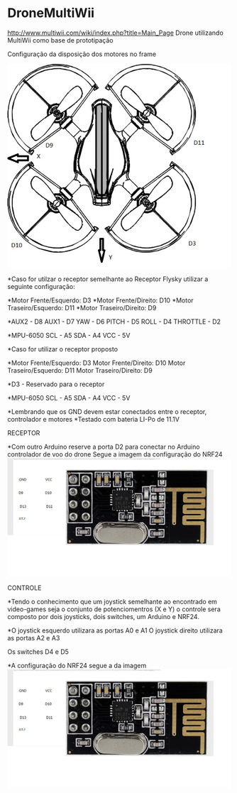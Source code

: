 # DroneMultiWii
http://www.multiwii.com/wiki/index.php?title=Main_Page
Drone utilizando MultiWii como base de prototipação

Configuração da disposição dos motores no frame

![alt text](https://github.com/lhcbernardes/DroneMultiWii/blob/master/Esquema%20drone.jpg)

*Caso for utilzar o receptor semelhante ao Receptor Flysky utilizar a seguinte configuração:

*Motor Frente/Esquerdo: D3
*Motor Frente/Direito: D10
*Motor Traseiro/Esquerdo: D11
*Motor Traseiro/Direito: D9

*AUX2 - D8
AUX1 - D7
YAW - D6
PITCH - D5
ROLL - D4
THROTTLE - D2

*MPU-6050
SCL - A5
SDA - A4
VCC - 5V

*Caso for utilizar o receptor proposto

*Motor Frente/Esquerdo: D3
Motor Frente/Direito: D10
Motor Traseiro/Esquerdo: D11
Motor Traseiro/Direito: D9

*D3 - Reservado para o receptor

*MPU-6050
SCL - A5
SDA - A4
VCC - 5V

*Lembrando que os GND devem estar conectados entre o receptor, controlador e motores
*Testado com bateria LI-Po de 11.1V

RECEPTOR

*Com outro Arduino reserve a porta D2 para conectar no Arduino controlador de voo do drone
Segue a imagem da configuração do NRF24
![alt text](https://github.com/lhcbernardes/DroneMultiWii/blob/master/NRF.jpg)

CONTROLE

*Tendo o conhecimento que um joystick semelhante ao encontrado em video-games seja o conjunto de potenciomentros (X e Y)
o controle sera composto por dois joysticks, dois switches, um Arduino e NRF24.

*O joystick esquerdo utilizara as portas A0 e A1
O joystick direito utilizara as portas A2 e A3

Os switches D4 e D5

*A configuração do NRF24 segue a da imagem
![alt text](https://github.com/lhcbernardes/DroneMultiWii/blob/master/NRF.jpg)





